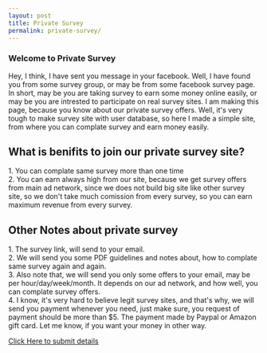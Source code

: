 ```yaml
---
layout: post
title: Private Survey
permalink: private-survey/
---
```


<div class="jumbotron">
  <h3>Welcome to Private Survey</h3>
  <p>
Hey, I think, I have sent you message in your facebook. Well, I have found you from some survey group, or may be from some facebook survey page. In short, may be you are taking survey to earn some money online easily, or may be you are intrested to participate on real survey sites. I am making this page, because you know about our private survey offers. Well, it's very tough to make survey site with user database, so here I made a simple site, from where you can complate survey and earn money easily.

<h2> What is benifits to join our private survey site? </h2>
1. You can complate same survey more than one time <br/>
2. You can earn always high from our site, because we get survey offers from main ad network, since we does not build big site like other survey site, so we don't take much comission from every survey, so you can earn maximum revenue from every survey.<br/>

<h2> Other Notes about private survey </h2>
1. The survey link, will send to your email.<br/>
2. We will send you some PDF guidelines and notes about, how to complate same survey again and again.<br/>
3. Also note that, we will send you only some offers to your email, may be per hour/day/week/month. It depends on our ad network, and how well, you can complate survey offers.<br/>
4. I know, it's very hard to believe legit survey sites, and that's why, we will send you payment whenever you need, just make sure, you request of payment should be more than $5. The payment made by Paypal or Amazon gift card. Let me know, if you want your money in other way.

  </p>
<a class="btn btn-primary btn-lg" href="" role="button">Click Here to submit details</a><br/>
</div>
